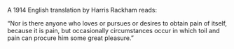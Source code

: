 A 1914 English translation by Harris Rackham reads:

“Nor is there anyone who loves or pursues or desires to obtain pain of itself, 
because it is pain, but occasionally circumstances 
occur in which toil and pain 
can procure him some great pleasure.”